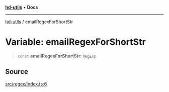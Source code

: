 [**hd-utils**](../README.md) • **Docs**

***

[hd-utils](../globals.md) / emailRegexForShortStr

# Variable: emailRegexForShortStr

> `const` **emailRegexForShortStr**: `RegExp`

## Source

[src/regex/index.ts:6](https://github.com/AhmadHddad/h-utils/blob/f7bb9ae71f981ffef49079271b9540862594b7e6/src/regex/index.ts#L6)
